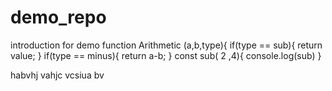 # demo_repo
introduction for demo
function Arithmetic (a,b,type){
if(type == sub){
return value;
}
if(type == minus){
return a-b;
}
const sub( 2 ,4){
console.log(sub)
}


 habvhj vahjc vcsiua bv
